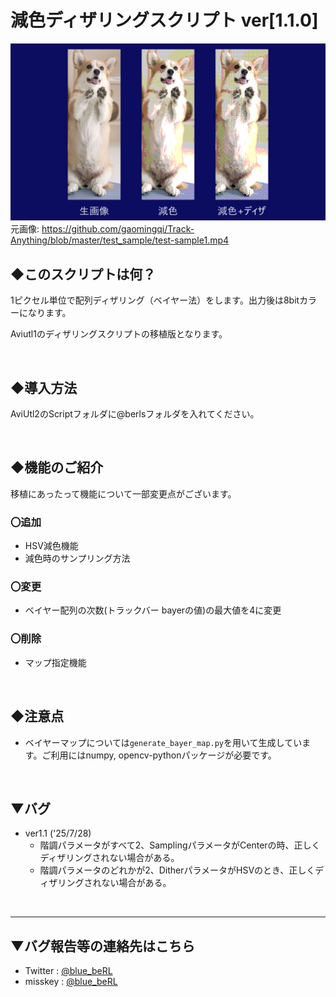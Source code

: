 # 減色ディザリングスクリプト ver[1.1.0]
![result](https://github.com/5PB-3-4/beRL_scripts2/blob/main/dither/demo/reduction_dither_sample.png)
元画像: https://github.com/gaomingqi/Track-Anything/blob/master/test_sample/test-sample1.mp4

## ◆このスクリプトは何？
1ピクセル単位で配列ディザリング（ベイヤー法）をします。出力後は8bitカラーになります。

Aviutl1のディザリングスクリプトの移植版となります。

<br>

## ◆導入方法
AviUtl2のScriptフォルダに@berlsフォルダを入れてください。

<br>

## ◆機能のご紹介
移植にあったって機能について一部変更点がございます。

### 〇追加
- HSV減色機能
- 減色時のサンプリング方法

### 〇変更
- ベイヤー配列の次数(トラックバー bayerの値)の最大値を4に変更

### 〇削除
- マップ指定機能

<br>

## ◆注意点
- ベイヤーマップについては`generate_bayer_map.py`を用いて生成しています。ご利用にはnumpy, opencv-pythonパッケージが必要です。

<br>

## ▼バグ
- ver1.1 ('25/7/28)
  - 階調パラメータがすべて2、SamplingパラメータがCenterの時、正しくディザリングされない場合がある。
  - 階調パラメータのどれかが2、DitherパラメータがHSVのとき、正しくディザリングされない場合がある。

<br>

---
## ▼バグ報告等の連絡先はこちら
- Twitter : [@blue_beRL](https://twitter.com/blue_beRL)
- misskey : [@blue_beRL](https://misskey.io/@blue_beRL)

